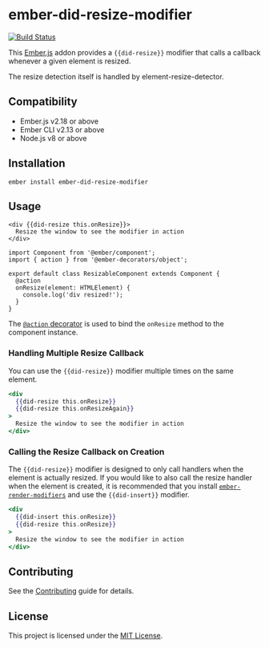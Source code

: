 # ember-did-resize-modifier

[![Build Status](https://travis-ci.org/gmurphey/ember-did-resize-modifier.svg?branch=master)](https://travis-ci.org/gmurphey/ember-did-resize-modifier)

This [Ember.js](https://emberjs.com/) addon provides a `{{did-resize}}` modifier that calls a callback whenever a given element is resized.

The resize detection itself is handled by element-resize-detector.

## Compatibility

* Ember.js v2.18 or above
* Ember CLI v2.13 or above
* Node.js v8 or above

## Installation

```
ember install ember-did-resize-modifier
```

## Usage

```
<div {{did-resize this.onResize}}>
  Resize the window to see the modifier in action
</div>
```

```
import Component from '@ember/component';
import { action } from '@ember-decorators/object';

export default class ResizableComponent extends Component {
  @action
  onResize(element: HTMLElement) {
    console.log('div resized!');
  }
}
```

The [`@action` decorator](https://github.com/emberjs/rfcs/blob/master/text/0408-decorators.md#method-binding) is used to bind the `onResize` method to the component instance.

### Handling Multiple Resize Callback

You can use the `{{did-resize}}` modifier multiple times on the same element.

```hbs
<div
  {{did-resize this.onResize}}
  {{did-resize this.onResizeAgain}}
>
  Resize the window to see the modifier in action
</div>
```

### Calling the Resize Callback on Creation

The `{{did-resize}}` modifier is designed to only call handlers when the element is actually resized. If you would like to also call the resize handler when the element is created, it is recommended that you install [`ember-render-modifiers`](https://github.com/emberjs/ember-render-modifiers) and use the `{{did-insert}}` modifier.

```hbs
<div
  {{did-insert this.onResize}}
  {{did-resize this.onResize}}
>
  Resize the window to see the modifier in action
</div>
```

## Contributing

See the [Contributing](CONTRIBUTING.md) guide for details.

## License

This project is licensed under the [MIT License](LICENSE.md).
